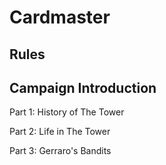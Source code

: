 # Cardmaster

## Rules



## Campaign Introduction

Part 1: History of The Tower

Part 2: Life in The Tower

Part 3: Gerraro's Bandits
